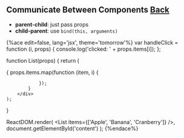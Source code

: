 ## Communicate Between Components [Back](./../react.md)

- **parent-child**: just pass props
- **child-parent**: use `bind(this, arguments)`

{%ace edit=false, lang='jsx', theme='tomorrow'%}
var handleClick = function (i, props) {
    console.log('clicked: ' + props.items[i]);
};

function List(props) {
    return (
        <div>
            {
                props.items.map(function (item, i) {
                    
                });
            }
        </div>
    );
}

ReactDOM.render(
    <List items={['Apple', 'Banana', 'Cranberry']} />,
    document.getElementById('content')
);
{%endace%}